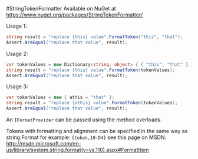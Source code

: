 #StringTokenFormatter
Available on NuGet at https://www.nuget.org/packages/StringTokenFormatter/

Usage 1:
```C#
string result = "replace {this} value".FormatToken("this", "that");
Assert.AreEqual("replace that value", result);
```
Usage 2:
```C#
var tokenValues = new Dictionary<string, object> { { "this", "that" } };
string result = "replace {this} value".FormatToken(tokenValues);
Assert.AreEqual("replace that value", result);
```
Usage 3:
```C#
var tokenValues = new { athis = "that" };
string result = "replace {athis} value".FormatToken(tokenValues);
Assert.AreEqual("replace that value", result);
```

An ```IFormatProvider``` can be passed using the method overloads.

Tokens with formatting and alignment can be specified in the same way as string.Format for example: ```{token,10:D4}``` see this page on MSDN: http://msdn.microsoft.com/en-us/library/system.string.format(v=vs.110).aspx#FormatItem
